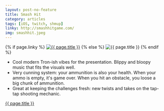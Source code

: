 ```yaml
---
layout: post-no-feature
title: Smash Hit
category: articles
tags: [iOS, twitch, shmup]
linky: http://smashhitgame.com/
img: smashhit.jpeg
---
```


{% if page.linky %}
<a href="{{page.linky}}">![{{ page.title }}](/images/{{page.img}})</a>
{% else %}
![{{ page.title }}](/images/{{page.img}})
{% endif %}

* Cool modern Tron-ish vibes for the presentation. Blippy and bloopy music that fits the visuals well.
* Very cunning system: your ammunition is also your health. When your ammo is empty, it's game over. When you hit an obstacle, you loose a big chunk of ammunition.
* Great at keeping the challenges fresh: new twists and takes on the tap-tap shooting mechanic.

[{{ page.title }}]({{page.linky}})